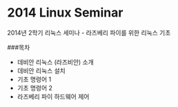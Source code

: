 2014 Linux Seminar
================
2014년 2학기 리눅스 세미나  - 라즈베리 파이를 위한 리눅스 기초

###목차
* 데비안 리눅스 (라즈비안) 소개
* 데비안 리눅스 설치
* 기초 명령어 1
* 기초 명령어 2
* 라즈베리 파이 하드웨어 제어


